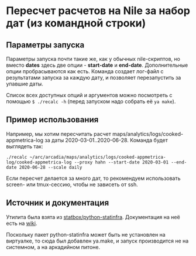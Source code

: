 # Пересчет расчетов на Nile за набор дат (из командной строки)
## Параметры запуска
Параметры запуска почти такие же, как у обычных nile-скриптов, но вместо **dates** здесь две опции - **start-date** и **end-date**. Дополнительные опции пробрасываются как есть. Команда создает лог-файл с результатами запуска за каждую дату, и позволяет перезапустить за упавшие даты.

Список всех доступных опций и аргументов можно посмотреть с помощью `$ ./recalc -h` (перед запуском надо собрать её `ya make`).

## Пример использования
Например, мы хотим пересчитать расчет maps/analytics/logs/cooked-appmetrica-log за даты 2020-03-01..2020-06-28. Команда будет выглядеть так:
```
./recalc ~/arc/arcadia/maps/analytics/logs/cooked-appmetrica-log/cooked-appmetrica-log --proxy hahn --start-date 2020-03-01 --end-date 2020-06-28 --scale daily
```

Если пересчет делается за много дат, то рекомендуем использовать screen- или tmux-сессию, чтобы не зависеть от ssh.

## Источник и документация
Утилита была взята из [statbox/python-statinfra](https://a.yandex-team.ru/arc/trunk/arcadia/statbox/python-statinfra/bin/auto_exec.py). Документация на неё есть на [wiki](https://wiki.yandex-team.ru/users/aslonovskiy/autoexec/).

Поскольку пакет python-statinfra может быть не установлен на виртуалке, то сюда был добавлен ya.make, и запуск производится не на системном, а на аркадийном питоне.
